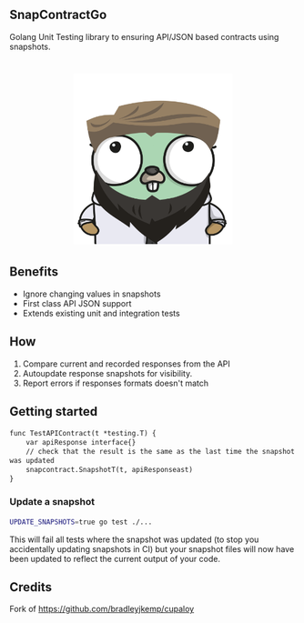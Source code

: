 ## SnapContractGo

Golang Unit Testing library to ensuring API/JSON based contracts using snapshots.

<h1 align="center">
<img src="./resources/snapcontract.png" with="300pt" height="300pt"></img>
</h1>

## Benefits

- Ignore changing values in snapshots 
- First class API JSON support
- Extends existing unit and integration tests

## How

1. Compare current and recorded responses from the API 
2. Autoupdate response snapshots for visibility.
3. Report errors if responses formats doesn't match
 
## Getting started

```golang
func TestAPIContract(t *testing.T) {
    var apiResponse interface{}
    // check that the result is the same as the last time the snapshot was updated
    snapcontract.SnapshotT(t, apiResponseast)
}
```

### Update a snapshot

```bash
UPDATE_SNAPSHOTS=true go test ./...
```
This will fail all tests where the snapshot was updated (to stop you accidentally updating snapshots in CI) but your snapshot files will now have been updated to reflect the current output of your code.

## Credits

Fork of https://github.com/bradleyjkemp/cupaloy
